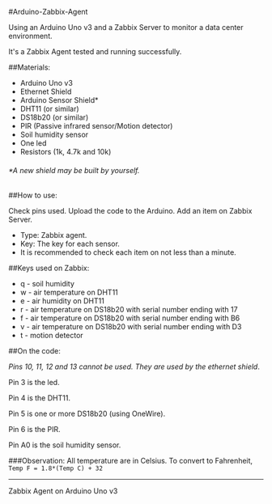 #Arduino-Zabbix-Agent

Using an Arduino Uno v3 and a Zabbix Server to monitor a data center environment.

It's a Zabbix Agent tested and running successfully.

##Materials:

- Arduino Uno v3
- Ethernet Shield
- Arduino Sensor Shield*
- DHT11 (or similar)
- DS18b20 (or similar)
- PIR (Passive infrared sensor/Motion detector)
- Soil humidity sensor
- One led
- Resistors (1k, 4.7k and 10k)

###### *A new shield may be built by yourself.

##How to use:

Check pins used.
Upload the code to the Arduino.
Add an item on Zabbix Server.
 - Type: Zabbix agent.
 - Key: The key for each sensor.
 - It is recommended to check each item on not less than a minute.

##Keys used on Zabbix:

* q - soil humidity
* w - air temperature on DHT11
* e - air humidity on DHT11
* r - air temperature on DS18b20 with serial number ending with 17
* f - air temperature on DS18b20 with serial number ending with B6
* v - air temperature on DS18b20 with serial number ending with D3
* t - motion detector

##On the code:

*Pins 10, 11, 12 and 13 cannot be used. They are used by the ethernet shield*.

Pin 3 is the led. 

Pin 4 is the DHT11.

Pin 5 is one or more DS18b20 (using OneWire).

Pin 6 is the PIR.

Pin A0 is the soil humidity sensor.

###Observation:
All temperature are in Celsius.
To convert to Fahrenheit,
`Temp F = 1.8*(Temp C) + 32`

---
Zabbix Agent on Arduino Uno v3
